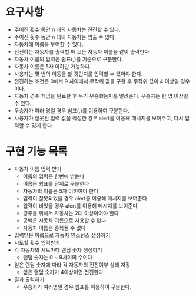 # 요구사항
- 주어진 횟수 동안 n 대의 자동차는 전진할 수 있다.
- 주이진 횟수 동안 n 대의 자동차는 멈출 수 있다.
- 자동차에 이름을 부여할 수 있다.
- 전진하는 자동차를 출력할 때 모든 자동차 이름을 같이 출력한다.
- 자동차 이름의 입력은 쉼표(,)를 기준으로 구분한다.
- 자동차 이름은 5자 이하만 가능하다.
- 사용자는 몇 번의 이동을 할 것인지를 입력할 수 있어야 한다.
- 전진하는 조건은 0에서 9 사이에서 무작위 값을 구한 후 무작위 값이 4 이상일 경우이다.
- 자동차 경주 게임을 완료한 후 누가 우승했는지를 알려준다. 우승자는 한 명 이상일 수 있다.
- 우승자가 여러 명일 경우 쉼표(,)를 이용하여 구분한다.
- 사용자가 잘못된 입력 값을 작성한 경우 alert을 이용해 메시지를 보여주고, 다시 입력할 수 있게 한다.

# 구현 기능 목록
- 자동차 이름 입력 받기
  - 이름의 입력은 한번에 받는다
  - 이름은 쉼표를 단위로 구분한다
  - 자동차의 이름은 5자 이하여야 한다
  - 입력이 잘못되었을 경우 alert를 이용해 메시지를 보여준다
  - 입력이 비었을 경우 alert를 이용해 메시지를 보여준다
  - 경주를 위해서 자동차는 2대 이상이어야 한다
  - 공백은 자동차 이름으로 사용할 수 없다
  - 자동차 이름은 중복될 수 없다
- 입력받은 이름으로 자동차 인스턴스 생성하기
- 시도할 횟수 입력받기 
- 각 자동차의 시도마다 랜덤 숫자 생성하기
  - 랜덤 숫자는 0 ~ 9사이의 수이다
- 얻은 랜덤 숫자에 따라 각 자동차의 전진여부 상태 저장
  - 얻은 랜덤 숫자가 4이상이면 전진한다.
- 결과 출력하기
  - 우승자가 여러명일 경우 쉼표를 이용하여 구분한다.